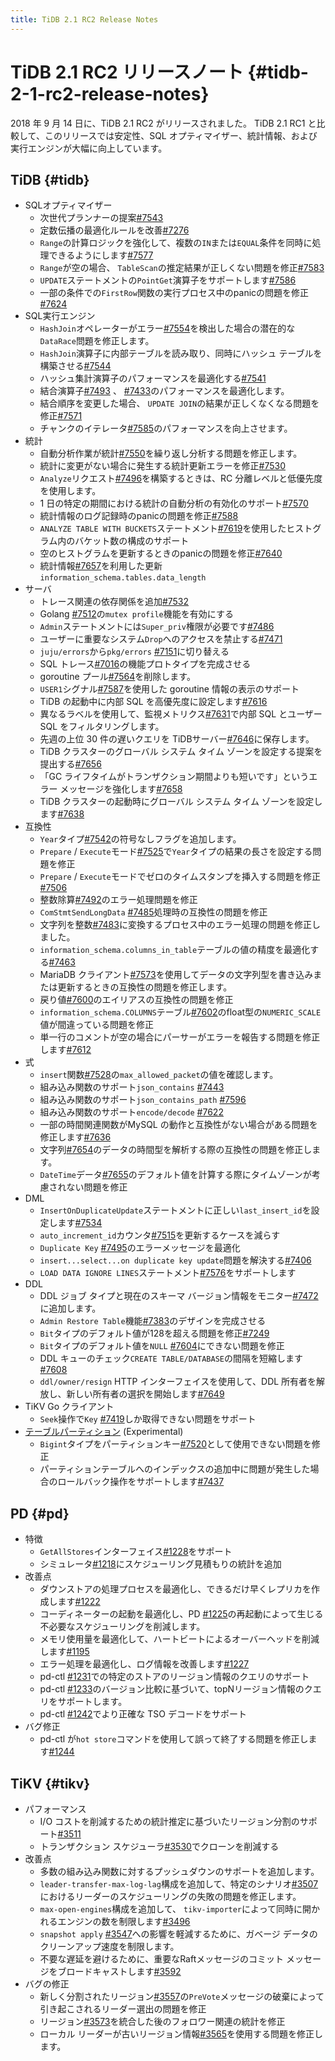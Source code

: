 ```yaml
---
title: TiDB 2.1 RC2 Release Notes
---
```


# TiDB 2.1 RC2 リリースノート {#tidb-2-1-rc2-release-notes}

2018 年 9 月 14 日に、TiDB 2.1 RC2 がリリースされました。 TiDB 2.1 RC1 と比較して、このリリースでは安定性、SQL オプティマイザー、統計情報、および実行エンジンが大幅に向上しています。

## TiDB {#tidb}

-   SQLオプティマイザー
    -   次世代プランナーの提案[#7543](https://github.com/pingcap/tidb/pull/7543)
    -   定数伝播の最適化ルールを改善[#7276](https://github.com/pingcap/tidb/pull/7276)
    -   `Range`の計算ロジックを強化して、複数の`IN`または`EQUAL`条件を同時に処理できるようにします[#7577](https://github.com/pingcap/tidb/pull/7577)
    -   `Range`が空の場合、 `TableScan`の推定結果が正しくない問題を修正[#7583](https://github.com/pingcap/tidb/pull/7583)
    -   `UPDATE`ステートメントの`PointGet`演算子をサポートします[#7586](https://github.com/pingcap/tidb/pull/7586)
    -   一部の条件での`FirstRow`関数の実行プロセス中のpanicの問題を修正[#7624](https://github.com/pingcap/tidb/pull/7624)
-   SQL実行エンジン
    -   `HashJoin`オペレーターがエラー[#7554](https://github.com/pingcap/tidb/pull/7554)を検出した場合の潜在的な`DataRace`問題を修正します。
    -   `HashJoin`演算子に内部テーブルを読み取り、同時にハッシュ テーブルを構築させる[#7544](https://github.com/pingcap/tidb/pull/7544)
    -   ハッシュ集計演算子のパフォーマンスを最適化する[#7541](https://github.com/pingcap/tidb/pull/7541)
    -   結合演算子[#7493](https://github.com/pingcap/tidb/pull/7493) 、 [#7433](https://github.com/pingcap/tidb/pull/7433)のパフォーマンスを最適化します。
    -   結合順序を変更した場合、 `UPDATE JOIN`の結果が正しくなくなる問題を修正[#7571](https://github.com/pingcap/tidb/pull/7571)
    -   チャンクのイテレータ[#7585](https://github.com/pingcap/tidb/pull/7585)のパフォーマンスを向上させます。
-   統計
    -   自動分析作業が統計[#7550](https://github.com/pingcap/tidb/pull/7550)を繰り返し分析する問題を修正します。
    -   統計に変更がない場合に発生する統計更新エラーを修正[#7530](https://github.com/pingcap/tidb/pull/7530)
    -   `Analyze`リクエスト[#7496](https://github.com/pingcap/tidb/pull/7496)を構築するときは、RC 分離レベルと低優先度を使用します。
    -   1 日の特定の期間における統計の自動分析の有効化のサポート[#7570](https://github.com/pingcap/tidb/pull/7570)
    -   統計情報のログ記録時のpanicの問題を修正[#7588](https://github.com/pingcap/tidb/pull/7588)
    -   `ANALYZE TABLE WITH BUCKETS`ステートメント[#7619](https://github.com/pingcap/tidb/pull/7619)を使用したヒストグラム内のバケット数の構成のサポート
    -   空のヒストグラムを更新するときのpanicの問題を修正[#7640](https://github.com/pingcap/tidb/pull/7640)
    -   統計情報[#7657](https://github.com/pingcap/tidb/pull/7657)を利用した更新`information_schema.tables.data_length`
-   サーバ
    -   トレース関連の依存関係を追加[#7532](https://github.com/pingcap/tidb/pull/7532)
    -   Golang [#7512](https://github.com/pingcap/tidb/pull/7512)の`mutex profile`機能を有効にする
    -   `Admin`ステートメントには`Super_priv`権限が必要です[#7486](https://github.com/pingcap/tidb/pull/7486)
    -   ユーザーに重要なシステム`Drop`へのアクセスを禁止する[#7471](https://github.com/pingcap/tidb/pull/7471)
    -   `juju/errors`から`pkg/errors` [#7151](https://github.com/pingcap/tidb/pull/7151)に切り替える
    -   SQL トレース[#7016](https://github.com/pingcap/tidb/pull/7016)の機能プロトタイプを完成させる
    -   goroutine プール[#7564](https://github.com/pingcap/tidb/pull/7564)を削除します。
    -   `USER1`シグナル[#7587](https://github.com/pingcap/tidb/pull/7587)を使用した goroutine 情報の表示のサポート
    -   TiDB の起動中に内部 SQL を高優先度に設定します[#7616](https://github.com/pingcap/tidb/pull/7616)
    -   異なるラベルを使用して、監視メトリクス[#7631](https://github.com/pingcap/tidb/pull/7631)で内部 SQL とユーザー SQL をフィルタリングします。
    -   先週の上位 30 件の遅いクエリを TiDBサーバー[#7646](https://github.com/pingcap/tidb/pull/7646)に保存します。
    -   TiDB クラスターのグローバル システム タイム ゾーンを設定する提案を提出する[#7656](https://github.com/pingcap/tidb/pull/7656)
    -   「GC ライフタイムがトランザクション期間よりも短いです」というエラー メッセージを強化します[#7658](https://github.com/pingcap/tidb/pull/7658)
    -   TiDB クラスターの起動時にグローバル システム タイム ゾーンを設定します[#7638](https://github.com/pingcap/tidb/pull/7638)
-   互換性
    -   `Year`タイプ[#7542](https://github.com/pingcap/tidb/pull/7542)の符号なしフラグを追加します。
    -   `Prepare` / `Execute`モード[#7525](https://github.com/pingcap/tidb/pull/7525)で`Year`タイプの結果の長さを設定する問題を修正
    -   `Prepare` / `Execute`モードでゼロのタイムスタンプを挿入する問題を修正[#7506](https://github.com/pingcap/tidb/pull/7506)
    -   整数除算[#7492](https://github.com/pingcap/tidb/pull/7492)のエラー処理問題を修正
    -   `ComStmtSendLongData` [#7485](https://github.com/pingcap/tidb/pull/7485)処理時の互換性の問題を修正
    -   文字列を整数[#7483](https://github.com/pingcap/tidb/pull/7483)に変換するプロセス中のエラー処理の問題を修正しました。
    -   `information_schema.columns_in_table`テーブルの値の精度を最適化する[#7463](https://github.com/pingcap/tidb/pull/7463)
    -   MariaDB クライアント[#7573](https://github.com/pingcap/tidb/pull/7573)を使用してデータの文字列型を書き込みまたは更新するときの互換性の問題を修正します。
    -   戻り値[#7600](https://github.com/pingcap/tidb/pull/7600)のエイリアスの互換性の問題を修正
    -   `information_schema.COLUMNS`テーブル[#7602](https://github.com/pingcap/tidb/pull/7602)のfloat型の`NUMERIC_SCALE`値が間違っている問題を修正
    -   単一行のコメントが空の場合にパーサーがエラーを報告する問題を修正します[#7612](https://github.com/pingcap/tidb/pull/7612)
-   式
    -   `insert`関数[#7528](https://github.com/pingcap/tidb/pull/7528)の`max_allowed_packet`の値を確認します。
    -   組み込み関数のサポート`json_contains` [#7443](https://github.com/pingcap/tidb/pull/7443)
    -   組み込み関数のサポート`json_contains_path` [#7596](https://github.com/pingcap/tidb/pull/7596)
    -   組み込み関数のサポート`encode/decode` [#7622](https://github.com/pingcap/tidb/pull/7622)
    -   一部の時間関連関数がMySQL の動作と互換性がない場合がある問題を修正します[#7636](https://github.com/pingcap/tidb/pull/7636)
    -   文字列[#7654](https://github.com/pingcap/tidb/pull/7654)のデータの時間型を解析する際の互換性の問題を修正します。
    -   `DateTime`データ[#7655](https://github.com/pingcap/tidb/pull/7655)のデフォルト値を計算する際にタイムゾーンが考慮されない問題を修正
-   DML
    -   `InsertOnDuplicateUpdate`ステートメントに正しい`last_insert_id`を設定します[#7534](https://github.com/pingcap/tidb/pull/7534)
    -   `auto_increment_id`カウンタ[#7515](https://github.com/pingcap/tidb/pull/7515)を更新するケースを減らす
    -   `Duplicate Key` [#7495](https://github.com/pingcap/tidb/pull/7495)のエラーメッセージを最適化
    -   `insert...select...on duplicate key update`問題を解決する[#7406](https://github.com/pingcap/tidb/pull/7406)
    -   `LOAD DATA IGNORE LINES`ステートメント[#7576](https://github.com/pingcap/tidb/pull/7576)をサポートします
-   DDL
    -   DDL ジョブ タイプと現在のスキーマ バージョン情報をモニター[#7472](https://github.com/pingcap/tidb/pull/7472)に追加します。
    -   `Admin Restore Table`機能[#7383](https://github.com/pingcap/tidb/pull/7383)のデザインを完成させる
    -   `Bit`タイプのデフォルト値が128を超える問題を修正[#7249](https://github.com/pingcap/tidb/pull/7249)
    -   `Bit`タイプのデフォルト値を`NULL` [#7604](https://github.com/pingcap/tidb/pull/7604)にできない問題を修正
    -   DDL キューのチェック`CREATE TABLE/DATABASE`の間隔を短縮します[#7608](https://github.com/pingcap/tidb/pull/7608)
    -   `ddl/owner/resign` HTTP インターフェイスを使用して、DDL 所有者を解放し、新しい所有者の選択を開始します[#7649](https://github.com/pingcap/tidb/pull/7649)
-   TiKV Go クライアント
    -   `Seek`操作で`Key` [#7419](https://github.com/pingcap/tidb/pull/7419)しか取得できない問題をサポート
-   [テーブルパーティション](https://github.com/pingcap/tidb/projects/6) (Experimental)
    -   `Bigint`タイプをパーティションキー[#7520](https://github.com/pingcap/tidb/pull/7520)として使用できない問題を修正
    -   パーティションテーブルへのインデックスの追加中に問題が発生した場合のロールバック操作をサポートします[#7437](https://github.com/pingcap/tidb/pull/7437)

## PD {#pd}

-   特徴
    -   `GetAllStores`インターフェイス[#1228](https://github.com/pingcap/pd/pull/1228)をサポート
    -   シミュレータ[#1218](https://github.com/pingcap/pd/pull/1218)にスケジューリング見積もりの​​統計を追加
-   改善点
    -   ダウンストアの処理プロセスを最適化し、できるだけ早くレプリカを作成します[#1222](https://github.com/pingcap/pd/pull/1222)
    -   コーディネーターの起動を最適化し、PD [#1225](https://github.com/pingcap/pd/pull/1225)の再起動によって生じる不必要なスケジューリングを削減します。
    -   メモリ使用量を最適化して、ハートビートによるオーバーヘッドを削減します[#1195](https://github.com/pingcap/pd/pull/1195)
    -   エラー処理を最適化し、ログ情報を改善します[#1227](https://github.com/pingcap/pd/pull/1227)
    -   pd-ctl [#1231](https://github.com/pingcap/pd/pull/1231)での特定のストアのリージョン情報のクエリのサポート
    -   pd-ctl [#1233](https://github.com/pingcap/pd/pull/1233)のバージョン比較に基づいて、topNリージョン情報のクエリをサポートします。
    -   pd-ctl [#1242](https://github.com/pingcap/pd/pull/1242)でより正確な TSO デコードをサポート
-   バグ修正
    -   pd-ctl が`hot store`コマンドを使用して誤って終了する問題を修正します[#1244](https://github.com/pingcap/pd/pull/1244)

## TiKV {#tikv}

-   パフォーマンス
    -   I/O コストを削減するための統計推定に基づいたリージョン分割のサポート[#3511](https://github.com/tikv/tikv/pull/3511)
    -   トランザクション スケジューラ[#3530](https://github.com/tikv/tikv/pull/3530)でクローンを削減する
-   改善点
    -   多数の組み込み関数に対するプッシュダウンのサポートを追加します。
    -   `leader-transfer-max-log-lag`構成を追加して、特定のシナリオ[#3507](https://github.com/tikv/tikv/pull/3507)におけるリーダーのスケジューリングの失敗の問題を修正します。
    -   `max-open-engines`構成を追加して、 `tikv-importer`によって同時に開かれるエンジンの数を制限します[#3496](https://github.com/tikv/tikv/pull/3496)
    -   `snapshot apply` [#3547](https://github.com/tikv/tikv/pull/3547)への影響を軽減するために、ガベージ データのクリーンアップ速度を制限します。
    -   不要な遅延を避けるために、重要なRaftメッセージのコミット メッセージをブロードキャストします[#3592](https://github.com/tikv/tikv/pull/3592)
-   バグの修正
    -   新しく分割されたリージョン[#3557](https://github.com/tikv/tikv/pull/3557)の`PreVote`メッセージの破棄によって引き起こされるリーダー選出の問題を修正
    -   リージョン[#3573](https://github.com/tikv/tikv/pull/3573)を統合した後のフォロワー関連の統計を修正
    -   ローカル リーダーが古いリージョン情報[#3565](https://github.com/tikv/tikv/pull/3565)を使用する問題を修正します。
